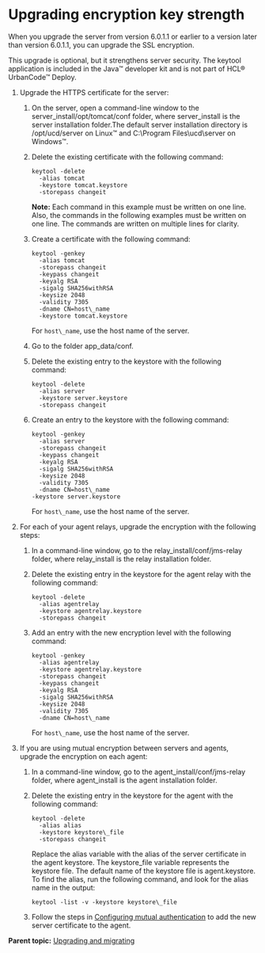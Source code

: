 # Upgrading encryption key strength

When you upgrade the server from version 6.0.1.1 or earlier to a version later than version 6.0.1.1, you can upgrade the SSL encryption.

This upgrade is optional, but it strengthens server security. The keytool application is included in the Java™ developer kit and is not part of HCL® UrbanCode™ Deploy.

1.  Upgrade the HTTPS certificate for the server: 
    1.  On the server, open a command-line window to the server\_install/opt/tomcat/conf folder, where server\_install is the server installation folder.The default server installation directory is /opt/ucd/server on Linux™ and C:\\Program Files\\ucd\\server on Windows™. 
    2.  Delete the existing certificate with the following command: 

        ```
        keytool -delete 
          -alias tomcat 
          -keystore tomcat.keystore 
          -storepass changeit
        ```

        **Note:** Each command in this example must be written on one line. Also, the commands in the following examples must be written on one line. The commands are written on multiple lines for clarity.

    3.  Create a certificate with the following command: 

        ```
        keytool -genkey 
          -alias tomcat 
          -storepass changeit 
          -keypass changeit 
          -keyalg RSA 
          -sigalg SHA256withRSA 
          -keysize 2048 
          -validity 7305 
          -dname CN=host\_name 
          -keystore tomcat.keystore
        ```

        For `host\_name`, use the host name of the server.

    4.   Go to the folder app\_data/conf. 
    5.  Delete the existing entry to the keystore with the following command:

        ```
        keytool -delete 
          -alias server 
          -keystore server.keystore 
          -storepass changeit
        ```

    6.  Create an entry to the keystore with the following command: 

        ```
        keytool -genkey 
          -alias server 
          -storepass changeit 
          -keypass changeit 
          -keyalg RSA 
          -sigalg SHA256withRSA 
          -keysize 2048 
          -validity 7305 
          -dname CN=host\_name 
        -keystore server.keystore
        ```

        For `host\_name`, use the host name of the server.

2.  For each of your agent relays, upgrade the encryption with the following steps: 
    1.  In a command-line window, go to the relay\_install/conf/jms-relay folder, where relay\_install is the relay installation folder. 
    2.  Delete the existing entry in the keystore for the agent relay with the following command:

        ```
        keytool -delete 
          -alias agentrelay 
          -keystore agentrelay.keystore 
          -storepass changeit
        ```

    3.  Add an entry with the new encryption level with the following command:

        ```
        keytool -genkey 
          -alias agentrelay 
          -keystore agentrelay.keystore 
          -storepass changeit 
          -keypass changeit 
          -keyalg RSA 
          -sigalg SHA256withRSA 
          -keysize 2048 
          -validity 7305 
          -dname CN=host\_name
        ```

        For `host\_name`, use the host name of the server.

3.  If you are using mutual encryption between servers and agents, upgrade the encryption on each agent: 
    1.  In a command-line window, go to the agent\_install/conf/jms-relay folder, where agent\_install is the agent installation folder. 
    2.  Delete the existing entry in the keystore for the agent with the following command:

        ```
        keytool -delete 
          -alias alias 
          -keystore keystore\_file 
          -storepass changeit
        ```

        Replace the alias variable with the alias of the server certificate in the agent keystore. The keystore\_file variable represents the keystore file. The default name of the keystore file is agent.keystore. To find the alias, run the following command, and look for the alias name in the output:

        ```
        keytool -list -v -keystore keystore\_file
        ```

    3.  Follow the steps in [Configuring mutual authentication](ssl_mutual_auth.md) to add the new server certificate to the agent. 

**Parent topic:** [Upgrading and migrating](../../com.ibm.udeploy.doc/topics/c_node_upgrading.md)

